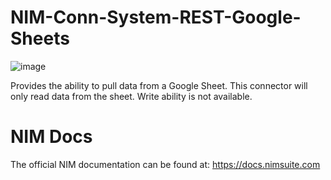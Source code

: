 # NIM-Conn-System-REST-Google-Sheets

![image](https://github.com/Tools4ever-NIM/NIM-System-REST-Google-Sheets/assets/24281600/7947c49c-1e4b-4999-a6b1-f195f2508e57)

Provides the ability to pull data from a Google Sheet. This connector will only read data from the sheet. Write ability is not available.

# NIM Docs
The official NIM documentation can be found at: https://docs.nimsuite.com
